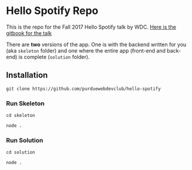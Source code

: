 # Hello Spotify Repo
This is the repo for the Fall 2017 Hello Spotify talk by WDC.
[Here is the gitbook for the talk](https://maneesht.gitbooks.io/hello-spotify/content/)

There are **two** versions of the app. One is with the backend written for you (aka `skeleton` folder) and one where the entire app (front-end and back-end) is complete (`solution` folder).

## Installation
`git clone https://github.com/purduewebdevclub/hello-spotify`

### Run Skeleton
`cd skeleton`

`node .`

### Run Solution
`cd solution`

`node .`